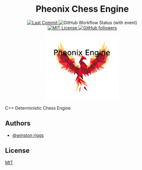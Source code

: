 <h1 align="center">Pheonix Chess Engine</h1>

<p align="center">
    <a href="https://github.com/wriggs12">
    <img alt="Last Commit" src="https://img.shields.io/github/last-commit/wriggs12/Pheonix-Chess-Engine">
  </a>
  <a>
    <img alt="GitHub Workflow Status (with event)" src="https://img.shields.io/github/actions/workflow/status/wriggs12/Pheonix-Chess-Engine/cmake.yml">
  </a>
  <br/>
  <a href="https://github.com/wriggs12/Huffman-Data-Compressor/blob/master/LICENSE">
    <img src="https://img.shields.io/github/license/wriggs12/Pheonix-Chess-Engine" alt="MIT License">
  </a>
  <a href="https://github.com/wriggs12">
    <img alt="GitHub followers" src="https://img.shields.io/github/followers/wriggs12?style=social">
  </a>
  <br/>
  <br/>
  <img src="https://github.com/wriggs12/Pheonix-Chess-Engine/blob/master/Pheonix%20Logo.png">
</p>

C++ Deterministic Chess Engine

## Authors

- [@winston riggs](https://github.com/wriggs12)


## License

[MIT](https://choosealicense.com/licenses/mit/)

